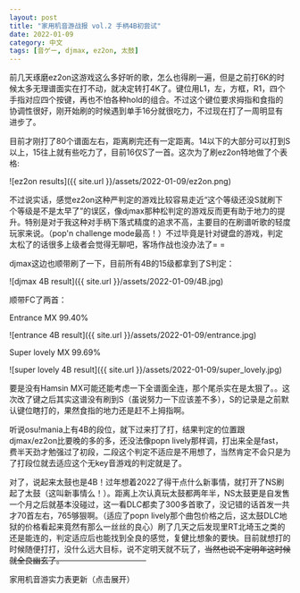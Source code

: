 ```yaml
---
layout: post
title: "家用机音游战报 vol.2 手柄4B初尝试"
date: 2022-01-09
category: 中文
tags: [音ゲー, djmax, ez2on, 太鼓]
---
```


前几天琢磨ez2on这游戏这么多好听的歌，怎么也得刷一遍，但是之前打6K的时候太多无理谱面实在打不动，就决定转打4K了。键位用L1，左，方框，R1，四个手指对应四个按键，再也不怕各种hold的组合。不过这个键位要求拇指和食指的协调性很好，刚开始刷的时候遇到单手16分就很吃力，不过现在打了一周明显有进步了。

目前才刚打了80个谱面左右，距离刷完还有一定距离。14以下的大部分可以打到S以上，15往上就有些吃力了，目前16仅S了一首。这次为了刷ez2on特地做了个表格:

![ez2on results]({{ site.url }}/assets/2022-01-09/ez2on.png)

不过说实话，感觉ez2on这种严判定的游戏比较容易走近“这个等级还没S就刷下个等级是不是太早了”的误区，像djmax那种松判定的游戏反而更有助于地力的提升。特别是对于我这种对手柄下落式精度的追求不高，主要目的在刷谱听歌的轻度玩家来说。（pop'n challenge mode最高！）不过毕竟是针对键盘的游戏，判定太松了的话很多上级者会觉得无聊吧，客场作战也没办法了= =

djmax这边也顺带刷了一下，目前所有4B的15级都拿到了S判定：

![djmax 4B result]({{ site.url }}/assets/2022-01-09/4B.jpg)

顺带FC了两首：

Entrance MX 99.40%

![entrance 4B result]({{ site.url }}/assets/2022-01-09/entrance.jpg)

Super lovely MX 99.69%

![super lovely 4B result]({{ site.url }}/assets/2022-01-09/super_lovely.jpg)

要是没有Hamsin MX可能还能考虑一下全谱面全连，那个尾杀实在是太狠了。。这次改了键之后其实这谱没有刷到S（虽说努力一下应该差不多），S的记录是之前默认键位瞎打的，果然食指的地力还是赶不上拇指啊。

听说osu!mania上有4B的段位，就下过来打了打，结果判定的位置跟djmax/ez2on比要晚的多的多，还没法像popn lively那样调，打出来全是fast，费半天劲才勉强过了初段，二段这个判定不适应是不用想了，当然肯定不会只是为了打段位就去适应这个无key音游戏的判定就是了。

对了，说起来太鼓也是4B！过年想着2022了得干点什么新事情，就打开了NS刷起了太鼓（这叫新事情么！）。距离上次认真玩太鼓都两年半，NS太鼓更是自发售一个月之后就基本没碰过，这一看DLC都卖了300多首歌了，没记错的话首发一共才70首左右，765够狠啊。（适应了popn lively那个曲包价格之后，这太鼓DLC地狱的价格看起来竟然有那么一丝丝的良心）刷了几天之后发现里RT北埼玉之类的还是能连的，判定适应后也能找到全良的感觉，复健比想象的要快。目前就想打的时候随便打打，没什么远大目标，说不定明天就不玩了，<font style="text-decoration:line-through;">当然也说不定明年这时候就全良幽玄了。<font style="color: transparent">（当然我是指梅花谱面）</font></font>

<span class="expandable" onclick="const table = document.getElementById('skill_table');table.className=table.className==='skill_table_show'?'skill_table_hide':'skill_table_show';">家用机音游实力表更新（点击展开）</span>
<style>
  span.expandable {
    cursor: pointer;
  }
    
  .table-wrapper td {
    white-space: normal!important;
  }

  .skill_table_show {
    display: block;
  }

  .skill_table_hide {
    display: none;
  }
</style>
<div class="table-wrapper"><table id="skill_table" class="skill_table_hide">
  <thead>
    <tr>
      <th>游戏</th>
      <th>描述</th>
    </tr>
  </thead>
  <tbody>
    <tr>
      <td>太鼓</td>
      <td>PS4: 全良26谱面；未全连8（<a href="https://www.bilibili.com/video/BV17t411u7Rb?spm_id_from=333.999.0.0">里消失</a>，≠MM，又埼玉普通谱面全连）；★10 120万13/60 （统计截止至2019年8月）<br><font style="color:green">NS1：全良15谱面；★10 全连11/15 120万3/15（不统计没买的DLC）</font><br>其余家用作：全良很多谱面，应该有200~300；PSP2，PSPDX，WIIU1，3DS1全曲全连；未全连根本和PS4一致，再加上咚咔码</td>
    </tr>
    <tr>
      <td>djmax</td>
      <td>目前只玩PS4。<br><font style="color:green">4B15全S, 99%FC 2/10</font><br>6B15未S2谱面(We're All Gonna Die, Nightmare)<br>8B未S19谱面</td>
    </tr>
    <tr>
      <td>ez2on</td>
      <td><font style="color:green">手柄4B最高S16级1曲</font><br>手柄6B最高S15级1曲<br>键盘未启动中。。。</td>
    </tr>
    <tr>
      <td>pop’n music</td>
      <td>PMP2代 40以下全埋 41未过关1（手芸） 42过关2（雪上断火，狂想曲） 43…<br>PMP1代 复归之后还未开打，以前的就不算了，应该是没过到40。<br>手柄Lively PMP键位 45以下基本可以过 46过关17/29 47过关0</td>
    </tr>
    <tr>
      <td>project diva</td>
      <td>FT: ★9 全连3 ★9.5全连1 ★10全连努力中… <a href="https://www.bilibili.com/video/BV1u54y1p77f?spm_id_from=333.999.0.0">最新视频</a><br>2,2.5,F：未全连1首：激唱</td>
    </tr>
    <tr>
      <td>DEEMO -Reborn-</td>
      <td>还在打剧情…20多米了</td>
    </tr>
    <tr>
      <td>DDR Grand Prix</td>
      <td>包月曲手柄全过关，最高AAA15（1曲，<a href="https://www.bilibili.com/video/BV1BY411s7ML?spm_id_from=333.999.0.0">MAX 300</a>）</td>
    </tr>
    <tr>
      <td>偶像大师: shiny TV</td>
      <td>刚买了一个曲包，还没怎么打…</td>
    </tr>
    <tr>
      <td>轻音少女:放学后演唱会</td>
      <td>可以全连<a href="https://www.bilibili.com/video/BV1tW411q737?spm_id_from=333.999.0.0">Cagayake!GIRLS(律-秘传hard)</a></td>
    </tr>
    <tr>
      <td>ソルフェージュ</td>
      <td>还在打剧情…</td>
    </tr>
  </tbody>
</table></div>
